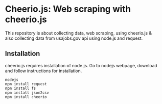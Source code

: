 # Cheerio.js: Web scraping with cheerio.js
This repository is about collecting data, web scraping, using cheerio.js &amp; also collecting data from usajobs.gov api using node.js and request. 

## Installation
cheerio.js requires installation of node.js. Go to nodejs webpage, download and follow instructions for installation.

	nodejs
	npm install request
	npm install fs
	npm install json2csv
	npm install cheerio






